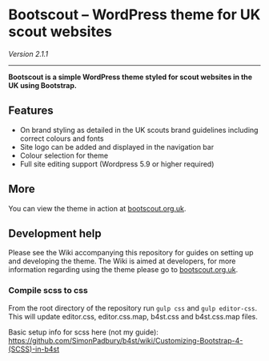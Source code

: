 # Bootscout – WordPress theme for UK scout websites

*Version 2.1.1*

------------------

**Bootscout is a simple WordPress theme styled for scout websites in the UK using Bootstrap.**

## Features

* On brand styling as detailed in the UK scouts brand guidelines including correct colours and fonts
* Site logo can be added and displayed in the navigation bar
* Colour selection for theme
* Full site editing support (Wordpress 5.9 or higher required)

## More

You can view the theme in action at [bootscout.org.uk](http://www.bootscout.org.uk).

## Development help

Please see the Wiki accompanying this repository for guides on setting up and developing the theme. The Wiki is aimed at developers, for more information regarding using the theme please go to [bootscout.org.uk](http://www.bootscout.org.uk).

### Compile scss to css

From the root directory of the repository run `gulp css` and `gulp editor-css`. This will update editor.css, editor.css.map, b4st.css and b4st.css.map files.

Basic setup info for scss here (not my guide): https://github.com/SimonPadbury/b4st/wiki/Customizing-Bootstrap-4-(SCSS)-in-b4st
